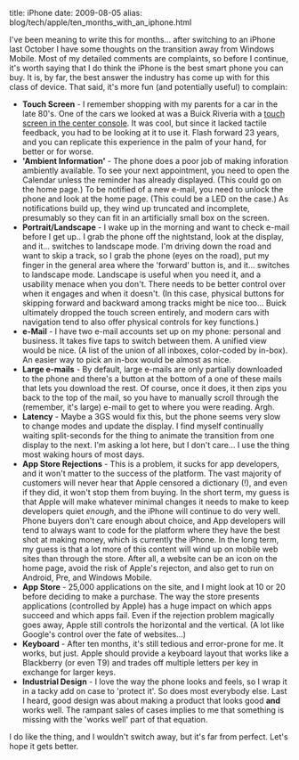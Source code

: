 title: iPhone
date: 2009-08-05
alias: blog/tech/apple/ten_months_with_an_iphone.html


I've been meaning to write this for months... after switching to an
iPhone last October I have some thoughts on the transition away from
Windows Mobile. Most of my detailed comments are complaints, so before
I continue, it's worth saying that I do think the iPhone is the best
smart phone you can buy. It is, by far, the best answer the industry
has come up with for this class of device. That said, it's more fun
(and potentially useful) to complain:

<ul>

<li> <b>Touch Screen</b> - I remember shopping with my parents for a
car in the late 80's. One of the cars we looked at was a Buick Riveria
with a <a href="http://en.wikipedia.org/wiki/File:Buick-TouchScreen-x.jpg">
touch screen in the center console</a>. It was cool, but since it lacked
tactile feedback, you had to be looking at it to use it. Flash forward 23
years, and you can replicate this experience in the palm of your hand,
for better or for worse.

<li> <b>'Ambient Information'</b> - The phone does a poor job of
making inforation ambiently available. To see your next appointment,
you need to open the Calendar unless the reminder has already
displayed. (This could go on the home page.) To be notified of a new
e-mail, you need to unlock the phone and look at the home page. (This
could be a LED on the case.) As notifications build up, they wind up
truncated and incomplete, presumably so they can fit in an
artificially small box on the screen.

<li> <b>Portrait/Landscape</b> - I wake up in the morning and want to
check e-mail before I get up.. I grab the phone off the nightstand,
look at the display, and it... switches to landscape mode. I'm driving
down the road and want to skip a track, so I grab the phone (eyes on
the road), put my finger in the general area where the 'forward'
button is, and it... switches to landscape mode. Landscape is useful
when you need it, and a usability menace when you don't. There needs
to be better control over when it engages and when it doesn't. (In
this case, physical buttons for skipping forward and backward among
tracks might be nice too... Buick ultimately dropped the touch screen
entirely, and modern cars with navigation tend to also offer physical
controls for key functions.)

<li> <b>e-Mail</b> - I have two e-mail accounts set up on my phone:
personal and business. It takes five taps to switch between them. A
unified view would be nice. (A list of the union of all inboxes,
color-coded by in-box). An easier way to pick an in-box would be
almost as nice.

<li> <b>Large e-mails</b> - By default, large e-mails are only
partially downloaded to the phone and there's a button at the bottom of
a one of these mails that lets you download the rest. Of course, once it
does, it then zips you back to the top of the mail, so you have to
manually scroll through the (remember, it's large) e-mail to get to where
you were reading. Argh.

<li> <b>Latency</b> - Maybe a 3GS would fix this, but the phone seems
very slow to change modes and update the display. I find myself
continually waiting split-seconds for the thing to animate the transition
from one display to the next. I'm asking a lot here, but I don't care...
I use the thing most waking hours of most days.

<li> <b>App Store Rejections</b> - This is a problem, it sucks for app
developers, and it won't matter to the success of the platform. The
vast majority of customers will never hear that Apple censored a
dictionary (!), and even if they did, it won't stop them from buying.
In the short term, my guess is that Apple will make whatever minimal
changes it needs to make to keep developers quiet <i>enough</i>, and
the iPhone will continue to do very well.  Phone buyers don't care
enough about choice, and App developers will tend to always want to
code for the platform where they have the best shot at making money,
which is currently the iPhone.  In the long term, my guess is that a
lot more of this content will wind up on mobile web sites than through
the store. After all, a website can be an icon on the home page, avoid
the risk of Apple's rejecton, and also get to run on Android, Pre, and
Windows Mobile.

<li> <b>App Store</b> - 25,000 applications on the site, and I might
look at 10 or 20 before deciding to make a purchase. The way the store
presents applications (controlled by Apple) has a huge impact on which
apps succeed and which apps fail. Even if the rejection problem
magically goes away, Apple still controls the horizontal and the
vertical. (A lot like Google's control over the fate of websites...)

<li> <b>Keyboard</b> - After ten months, it's still tedious and
error-prone for me. It works, but just. Apple should provide a
keyboard layout that works like a Blackberry (or even T9) and trades
off multiple letters per key in exchange for larger keys.

<li> <b>Industrial Design</b> - I love the way the phone looks and
feels, so I wrap it in a tacky add on case to 'protect it'. So does
most everybody else. Last I heard, good design was about making a
product that looks good <b>and</b> works well. The rampant sales of
cases implies to me that something is missing with the 'works well'
part of that equation.

</ul>

I do like the thing, and I wouldn't switch away, but it's far from
perfect. Let's hope it gets better.
